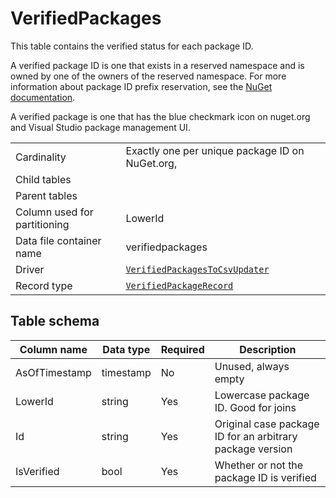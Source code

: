 # VerifiedPackages

This table contains the verified status for each package ID.

A verified package ID is one that exists in a reserved namespace and is owned by one of the owners of the reserved
namespace. For more information about package ID prefix reservation, see the
[NuGet documentation](https://docs.microsoft.com/en-us/nuget/nuget-org/id-prefix-reservation).

A verified package is one that has the blue checkmark icon on nuget.org and Visual Studio package management UI.

|                              |                                                                                                                                  |
| ---------------------------- | -------------------------------------------------------------------------------------------------------------------------------- |
| Cardinality                  | Exactly one per unique package ID on NuGet.org,                                                                                  |
| Child tables                 |                                                                                                                                  |
| Parent tables                |                                                                                                                                  |
| Column used for partitioning | LowerId                                                                                                                          |
| Data file container name     | verifiedpackages                                                                                                                 |
| Driver                       | [`VerifiedPackagesToCsvUpdater`](../../src/Worker.Logic/MessageProcessors/VerifiedPackagesToCsv/VerifiedPackagesToCsvUpdater.cs) |
| Record type                  | [`VerifiedPackageRecord`](../../src/Worker.Logic/MessageProcessors/VerifiedPackagesToCsv/VerifiedPackageRecord.cs)               |

## Table schema

| Column name   | Data type | Required | Description                                               |
| ------------- | --------- | -------- | --------------------------------------------------------- |
| AsOfTimestamp | timestamp | No       | Unused, always empty                                      |
| LowerId       | string    | Yes      | Lowercase package ID. Good for joins                      |
| Id            | string    | Yes      | Original case package ID for an arbitrary package version |
| IsVerified    | bool      | Yes      | Whether or not the package ID is verified                 |

